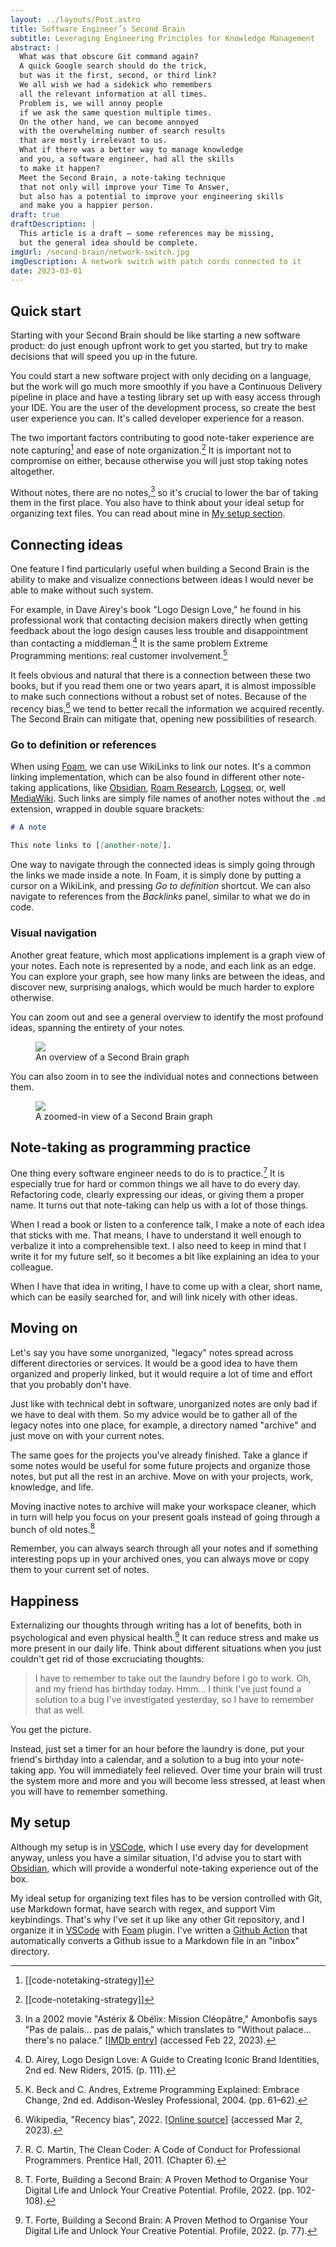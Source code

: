```yaml
---
layout: ../layouts/Post.astro
title: Software Engineer’s Second Brain
subtitle: Leveraging Engineering Principles for Knowledge Management
abstract: |
  What was that obscure Git command again?
  A quick Google search should do the trick,
  but was it the first, second, or third link?
  We all wish we had a sidekick who remembers
  all the relevant information at all times.
  Problem is, we will annoy people
  if we ask the same question multiple times.
  On the other hand, we can become annoyed
  with the overwhelming number of search results
  that are mostly irrelevant to us.
  What if there was a better way to manage knowledge
  and you, a software engineer, had all the skills
  to make it happen?
  Meet the Second Brain, a note-taking technique
  that not only will improve your Time To Answer,
  but also has a potential to improve your engineering skills
  and make you a happier person.
draft: true
draftDescription: |
  This article is a draft — some references may be missing,
  but the general idea should be complete.
imgUrl: /second-brain/network-switch.jpg
imgDescription: A network switch with patch cords connected to it
date: 2023-03-01
---
```


## Quick start

Starting with your Second Brain should be like starting
a new software product:
do just enough upfront work to get you started,
but try to make decisions that will speed you up in the future.

You could start a new software project
with only deciding on a language,
but the work will go much more smoothly
if you have a Continuous Delivery pipeline in place
and have a testing library set up with easy access through your IDE.
You are the user of the development process,
so create the best user experience you can.
It's called developer experience for a reason.

The two important factors contributing
to good note-taker experience are note capturing[^capture]
and ease of note organization.[^organize]
It is important not to compromise on either,
because otherwise you will just stop taking notes altogether.

Without notes, there are no notes,[^without-palace]
so it's crucial to lower the bar of taking them in the first place.
You also have to think about your ideal setup
for organizing text files.
You can read about mine in [My setup section](#my-setup).

[^capture]: [[code-notetaking-strategy]]
[^organize]: [[code-notetaking-strategy]]
[^without-palace]: In a 2002 movie "Astérix & Obélix: Mission Cléopâtre," Amonbofis says "Pas de palais... pas de palais," which translates to "Without palace... there's no palace." [[IMDb entry](https://www.imdb.com/title/tt0250223/characters/nm0201462)] (accessed Feb 22, 2023).

## Connecting ideas

One feature I find particularly useful
when building a Second Brain
is the ability to make and visualize connections
between ideas I would never be able
to make without such system.

For example, in Dave Airey's book "Logo Design Love,"
he found in his professional work that contacting
decision makers directly when getting feedback about
the logo design causes less trouble and disappointment
than contacting a middleman.[^contact-decision-makers-directly]
It is the same problem Extreme Programming mentions:
real customer involvement.[^real-customer-involvement]

It feels obvious and natural that there is
a connection between these two books,
but if you read them one or two years apart,
it is almost impossible to make such connections
without a robust set of notes.
Because of the recency bias,[^recency-bias]
we tend to better recall the information
we acquired recently.
The Second Brain can mitigate that,
opening new possibilities of research.

[^contact-decision-makers-directly]: D. Airey, Logo Design Love: A Guide to Creating Iconic Brand Identities, 2nd ed. New Riders, 2015. (p. 111).
[^real-customer-involvement]: K. Beck and C. Andres, Extreme Programming Explained: Embrace Change, 2nd ed. Addison-Wesley Professional, 2004. (pp. 61–62).
[^recency-bias]: Wikipedia, "Recency bias", 2022. [[Online source](https://en.wikipedia.org/wiki/Recency_bias)] (accessed Mar 2, 2023).

### Go to definition or references

When using [Foam][foam],
we can use WikiLinks to link our notes.
It's a common linking implementation,
which can be also found in different other note-taking applications,
like [Obsidian][obsidian], [Roam Research][roam-research],
[Logseq][logseq], or, well [MediaWiki][mediawiki].
Such links are simply file names of another notes
without the `.md` extension,
wrapped in double square brackets:

```md
# A note

This note links to [[another-note]].
```

One way to navigate through the connected ideas
is simply going through the links we made inside a note.
In Foam, it is simply done by putting a cursor on a WikiLink,
and pressing _Go to definition_ shortcut.
We can also navigate to references
from the _Backlinks_ panel,
similar to what we do in code.

### Visual navigation

Another great feature, which most applications implement
is a graph view of your notes.
Each note is represented by a node,
and each link as an edge.
You can explore your graph,
see how many links are between the ideas,
and discover new, surprising analogs,
which would be much harder to explore otherwise.

You can zoom out and see a general overview
to identify the most profound ideas,
spanning the entirety of your notes.

<figure>
  <img src="/second-brain/whole-second-brain-graph.png">
  <figcaption>An overview of a Second Brain graph</figcaption>
</figure>

You can also zoom in to see the individual notes
and connections between them.

<figure>
  <img class="wide" src="/second-brain/partial-second-brain-graph.png">
  <figcaption>A zoomed-in view of a Second Brain graph</figcaption>
</figure>

## Note-taking as programming practice

One thing every software engineer needs to do
is to practice.[^professionals-practice]
It is especially true for hard or common things
we all have to do every day.
Refactoring code, clearly expressing our ideas,
or giving them a proper name.
It turns out that note-taking
can help us with a lot of those things.

When I read a book or listen to a conference talk,
I make a note of each idea that sticks with me.
That means, I have to understand it well enough
to verbalize it into a comprehensible text.
I also need to keep in mind that I write it for my future self,
so it becomes a bit like explaining an idea to your colleague.

When I have that idea in writing,
I have to come up with a clear, short name,
which can be easily searched for,
and will link nicely with other ideas.

[^professionals-practice]: R. C. Martin, The Clean Coder: A Code of Conduct for Professional Programmers. Prentice Hall, 2011. (Chapter 6).

## Moving on

Let's say you have some unorganized, "legacy" notes
spread across different directories or services.
It would be a good idea to have them organized and properly linked,
but it would require a lot of time and effort
that you probably don't have.

Just like with technical debt in software,
unorganized notes are only bad
if we have to deal with them.
So my advice would be to gather all of the legacy notes
into one place, for example, a directory named "archive"
and just move on with your current notes.

The same goes for the projects you've already finished.
Take a glance if some notes would be useful for some future projects
and organize those notes,
but put all the rest in an archive.
Move on with your projects, work, knowledge, and life.

Moving inactive notes to archive
will make your workspace cleaner,
which in turn will help you focus
on your present goals instead of
going through a bunch of old notes.[^move-to-archive]

Remember, you can always search through all your notes
and if something interesting pops up in your archived ones,
you can always move or copy them to your current set of notes.

[^move-to-archive]: T. Forte, Building a Second Brain: A Proven Method to Organise Your Digital Life and Unlock Your Creative Potential. Profile, 2022. (pp. 102-108).

## Happiness

Externalizing our thoughts through writing has a lot of benefits,
both in psychological and even physical health.[^writing-is-healthy]
It can reduce stress and make us more present in our daily life.
Think about different situations
when you just couldn't get rid of those excruciating thoughts:

> I have to remember to take out the laundry
> before I go to work. Oh, and my friend has birthday today.
> Hmm... I think I've just found a solution to a bug
> I've investigated yesterday, so I have to remember that as well.

You get the picture.

Instead, just set a timer for an hour before the laundry is done,
put your friend's birthday into a calendar,
and a solution to a bug into your note-taking app.
You will immediately feel relieved.
Over time your brain will trust the system more and more
and you will become less stressed,
at least when you will have to remember something.

[^writing-is-healthy]: T. Forte, Building a Second Brain: A Proven Method to Organise Your Digital Life and Unlock Your Creative Potential. Profile, 2022. (p. 77).

## My setup

Although my setup is in [VSCode][vscode],
which I use every day for development anyway,
unless you have a similar situation,
I'd advise you to start with [Obsidian][obsidian],
which will provide a wonderful note-taking experience
out of the box.

My ideal setup for organizing text files
has to be version controlled with Git,
use Markdown format,
have search with regex,
and support Vim keybindings.
That's why I've set it up like any other Git repository,
and I organize it in [VSCode][vscode] with [Foam][foam] plugin.
I've written a [Github Action][issue-to-note-action] that automatically
converts a Github issue to a Markdown file in an "inbox" directory.

[foam]: https://github.com/foambubble/foam
[issue-to-note-action]: https://gist.github.com/sewera/f9241f4bbc7f73f27b6dde99cc896672
[logseq]: https://logseq.com
[mediawiki]: https://www.mediawiki.org
[obsidian]: https://obsidian.md
[roam-research]: https://roamresearch.com
[vscode]: https://code.visualstudio.com
